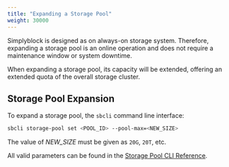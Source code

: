 ```yaml
---
title: "Expanding a Storage Pool"
weight: 30000
---
```


Simplyblock is designed as on always-on storage system. Therefore, expanding a storage pool is an online operation and
does not require a maintenance window or system downtime.

When expanding a storage pool, its capacity will be extended, offering an extended quota of the overall storage cluster. 

## Storage Pool Expansion

To expand a storage pool, the `sbcli` command line interface:

```bash title="Expanding the storage pool"
sbcli storage-pool set <POOL_ID> --pool-max=<NEW_SIZE>
```

The value of _NEW_SIZE_ must be given as `20G`, `20T`, etc.

All valid parameters can be found in the 
[Storage Pool CLI Reference](../../reference/cli/storage-node.md#sets-a-storage-pools-attributes). 
